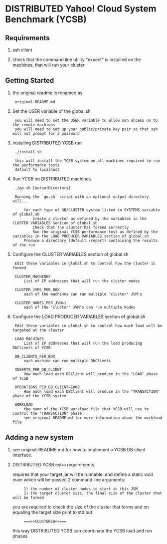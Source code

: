 DISTRIBUTED Yahoo! Cloud System Benchmark (YCSB)
====================================

Requirements
------------

1. ssh client

2. check that the command line utility "expect" is installed on the machines, that will run your cluster

Getting Started
---------------

1. the original readme is renamed as

        original-README.md

2. Set the USER variable of the global.sh

        you will need to set the USER variable to allow ssh access on to the remote machines
        you will need to set up your public/private key pair so that ssh will not prompt for a password

3. Installing DISTRIBUTED YCSB run

        ./install.sh

        this will install the YCSB system on all machines required to run the performance tests
        default to localhost

4. Run YCSB on DISTRIBUTED machines.
    
        ./go.sh [outputDirectory]

        Running the `go.sh` script with an optional output directory will...

            for each type of DB/CLUSTER system listed in SYSTEMS variable of global.sh
                Create a cluster as defined by the variables in the CLUSTER VARIABLES section of global.sh
                Check that the cluster has formed correctly
                Run the original YCSB performance test as defined by the variables in the LOAD PRODUCER VARIABLES section of global.sh
            Produce a directory (default /report) containing the results of the run

5. Configure the CLUSTER VARIABLES section of global.sh

        Edit these variables in global.sh to control how the cluster is formed

        CLUSTER_MACHINES
            List of IP addresses that will run the cluster nodes

        CLUSTER_JVMS_PER_BOX
            each of the machines can run multiple "cluster" JVM's

        CLUSTER_NODES_PER_JVM=1
            each of the "cluster" JVM's can run multiple Nodes

6. Configure the LOAD PRODUCER VARIABLES section of global.sh

        Edit these variables in global.sh to control how much load will be targeted at the cluster

        LOAD_MACHINES
            List of IP addresses that will run the load producing DbClients of YCSB

        DB_CLIENTS_PER_BOX
            each machine can run multiple DbClients

        INSERTS_PER_DB_CLIENT
            How much load each DBClient will produce in the "LOAD" phase of YCSB

        OPERATIONS_PER_DB_CLIENT=1000
            How much load each DBClient will produce in the "TRANSACTION" phase of the YCSB system

        WORKLOAD
            the name of the YCSB workload file that YCSB will use to control the "TRANSACTION" phase
            see original-README.md for more information about the workload file



Adding a new system
-------------------

1. see original-README.md for how to implement a YCSB DB client interface.


2. DISTRIBUTED YCSB extra requirements

    requires that your target jar will be runnable. and define a static void main which will be passed 2 command line arguments:

            1) the number of cluster nodes to start in this JVM
            2) the target cluster size, the final size of the cluster that will be formed

    you are required to check the size of the cluster that forms and on equaling the target size print to std out

            ===>>CLUSTERED<<===

    this way DISTRIBUTED YCSB can coordinate the YCSB load and run phases




